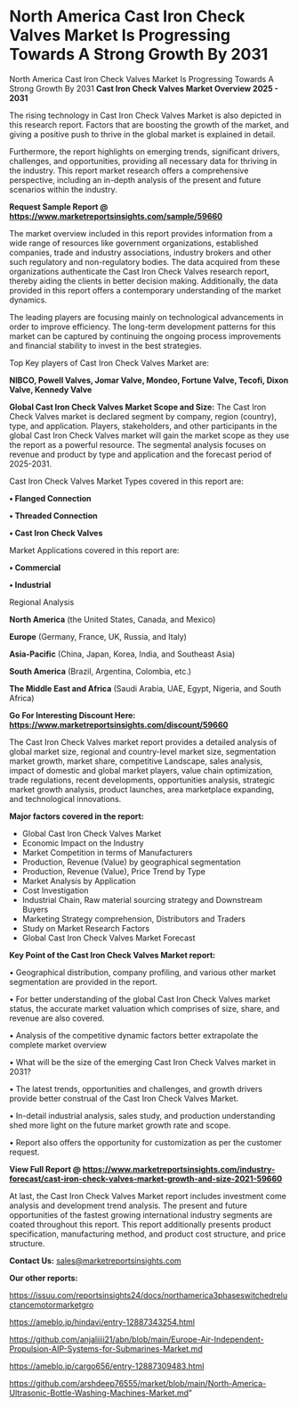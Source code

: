 # North America Cast Iron Check Valves Market Is Progressing Towards A Strong Growth By 2031
North America Cast Iron Check Valves Market Is Progressing Towards A Strong Growth By 2031
<Strong> Cast Iron Check Valves Market Overview 2025 - 2031</strong>

The rising technology in Cast Iron Check Valves Market is also depicted in this research report. Factors that are boosting the growth of the market, and giving a positive push to thrive in the global market is explained in detail.

Furthermore, the report highlights on emerging trends, significant drivers, challenges, and opportunities, providing all necessary data for thriving in the industry. This report market research offers a comprehensive perspective, including an in-depth analysis of the present and future scenarios within the industry.

<strong>Request Sample Report @ <a href=https://www.marketreportsinsights.com/sample/59660>https://www.marketreportsinsights.com/sample/59660</a></strong>

The market overview included in this report provides information from a wide range of resources like government organizations, established companies, trade and industry associations, industry brokers and other such regulatory and non-regulatory bodies. The data acquired from these organizations authenticate the Cast Iron Check Valves research report, thereby aiding the clients in better decision making. Additionally, the data provided in this report offers a contemporary understanding of the market dynamics.

The leading players are focusing mainly on technological advancements in order to improve efficiency. The long-term development patterns for this market can be captured by continuing the ongoing process improvements and financial stability to invest in the best strategies.

Top Key players of Cast Iron Check Valves Market are:

<strong>NIBCO, Powell Valves, Jomar Valve, Mondeo, Fortune Valve, Tecofi, Dixon Valve, Kennedy Valve</strong>

<strong><b>Global Cast Iron Check Valves Market Scope and Size:</b></strong>
The Cast Iron Check Valves market is declared segment by company, region (country), type, and application. Players, stakeholders, and other participants in the global Cast Iron Check Valves market will gain the market scope as they use the report as a powerful resource. The segmental analysis focuses on revenue and product by type and application and the forecast period of 2025-2031.

Cast Iron Check Valves Market Types covered in this report are:

<strong>• Flanged Connection

• Threaded Connection

• Cast Iron Check Valves</strong>

Market Applications covered in this report are:

<strong>• Commercial

• Industrial</strong> 

Regional Analysis

<strong>North America</strong> (the United States, Canada, and Mexico)

<strong>Europe</strong> (Germany, France, UK, Russia, and Italy)

<strong>Asia-Pacific</strong> (China, Japan, Korea, India, and Southeast Asia)

<strong>South America</strong> (Brazil, Argentina, Colombia, etc.)

<strong>The Middle East and Africa</strong> (Saudi Arabia, UAE, Egypt, Nigeria, and South Africa)

<strong>Go For Interesting Discount Here: <a href=https://www.marketreportsinsights.com/discount/59660>https://www.marketreportsinsights.com/discount/59660</a></strong>

The Cast Iron Check Valves market report provides a detailed analysis of global market size, regional and country-level market size, segmentation market growth, market share, competitive Landscape, sales analysis, impact of domestic and global market players, value chain optimization, trade regulations, recent developments, opportunities analysis, strategic market growth analysis, product launches, area marketplace expanding, and technological innovations.

<strong><b>Major factors covered in the report:</b></strong>
<ul>
  <li>Global Cast Iron Check Valves Market </li>
  <li>Economic Impact on the Industry</li>
  <li>Market Competition in terms of Manufacturers</li>
  <li>Production, Revenue (Value) by geographical segmentation</li>
  <li>Production, Revenue (Value), Price Trend by Type</li>
  <li>Market Analysis by Application</li>
  <li>Cost Investigation</li>
  <li>Industrial Chain, Raw material sourcing strategy and Downstream Buyers</li>
  <li>Marketing Strategy comprehension, Distributors and Traders</li>
  <li>Study on Market Research Factors</li>
  <li>Global Cast Iron Check Valves Market Forecast</li>
</ul>

<strong><b>Key Point of the Cast Iron Check Valves Market report:</b></strong>

• Geographical distribution, company profiling, and various other market segmentation are provided in the report.

• For better understanding of the global Cast Iron Check Valves market status, the accurate market valuation which comprises of size, share, and revenue are also covered.

• Analysis of the competitive dynamic factors better extrapolate the complete market overview

• What will be the size of the emerging Cast Iron Check Valves market in 2031?

• The latest trends, opportunities and challenges, and growth drivers provide better construal of the Cast Iron Check Valves Market.

• In-detail industrial analysis, sales study, and production understanding shed more light on the future market growth rate and scope.

• Report also offers the opportunity for customization as per the customer request.

<strong><b>View Full Report @ <a href=https://www.marketreportsinsights.com/industry-forecast/cast-iron-check-valves-market-growth-and-size-2021-59660>https://www.marketreportsinsights.com/industry-forecast/cast-iron-check-valves-market-growth-and-size-2021-59660</a></b></strong>


At last, the Cast Iron Check Valves Market report includes investment come analysis and development trend analysis. The present and future opportunities of the fastest growing international industry segments are coated throughout this report. This report additionally presents product specification, manufacturing method, and product cost structure, and price structure.

<strong>Contact Us:</strong>
sales@marketreportsinsights.com

<strong>Our other reports:</strong>

<a href=https://issuu.com/reportsinsights24/docs/northamerica3phaseswitchedreluctancemotormarketgro>https://issuu.com/reportsinsights24/docs/northamerica3phaseswitchedreluctancemotormarketgro</a>

<a href=https://ameblo.jp/hindavi/entry-12887343254.html>https://ameblo.jp/hindavi/entry-12887343254.html</a>

<a href=https://github.com/anjaliiii21/abn/blob/main/Europe-Air-Independent-Propulsion-AIP-Systems-for-Submarines-Market.md>https://github.com/anjaliiii21/abn/blob/main/Europe-Air-Independent-Propulsion-AIP-Systems-for-Submarines-Market.md</a>

<a href=https://ameblo.jp/cargo656/entry-12887309483.html>https://ameblo.jp/cargo656/entry-12887309483.html</a>

<a href=https://github.com/arshdeep76555/market/blob/main/North-America-Ultrasonic-Bottle-Washing-Machines-Market.md>https://github.com/arshdeep76555/market/blob/main/North-America-Ultrasonic-Bottle-Washing-Machines-Market.md</a>"
